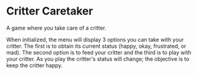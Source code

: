 # Critter Caretaker
 A game where you take care of a critter.

When initialized, the menu will display 3 options you can take with your critter. The first is to obtain its current status (happy, okay, frustrated, or mad). The second option is to feed your critter and the third is to play with your critter. As you play the critter's status will change; the objective is to keep the critter happy. 
